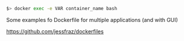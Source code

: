``` bash
$> docker exec -e VAR container_name bash
```

Some examples fo Dockerfile for multiple applications (and with GUI)

https://github.com/jessfraz/dockerfiles
